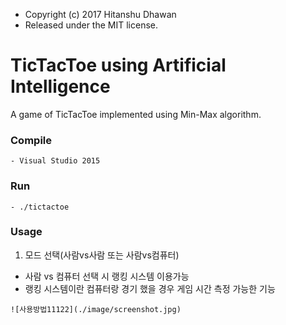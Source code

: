 * Copyright (c) 2017 Hitanshu Dhawan
* Released under the MIT license.

TicTacToe using Artificial Intelligence
=======================================
A game of TicTacToe implemented using Min-Max algorithm.

### Compile
```
- Visual Studio 2015
```

### Run
```
- ./tictactoe
```

### Usage

1. 모드 선택(사람vs사람 또는 사람vs컴퓨터)
  - 사람 vs 컴퓨터 선택 시 랭킹 시스템 이용가능
  - 랭킹 시스템이란 컴퓨터랑 경기 했을 경우 게임 시간 측정 가능한 기능<br>
  ```
![사용방법11122](./image/screenshot.jpg)
```

